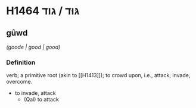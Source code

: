 # H1464 גּוּד / גוד

## gûwd

_(goode | ɡood | ɡood)_

### Definition

verb; a primitive root (akin to [[H1413]]); to crowd upon, i.e., attack; invade, overcome.

- to invade, attack
    - (Qal) to attack
